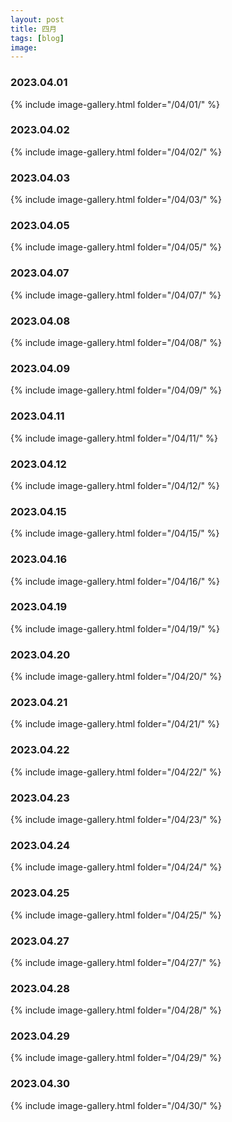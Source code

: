 ```yaml
---
layout: post
title: 四月
tags: [blog]
image: 
---
```


### 2023.04.01

{% include image-gallery.html folder="/04/01/" %}

### 2023.04.02

{% include image-gallery.html folder="/04/02/" %}

### 2023.04.03

{% include image-gallery.html folder="/04/03/" %}

### 2023.04.05

{% include image-gallery.html folder="/04/05/" %}

### 2023.04.07

{% include image-gallery.html folder="/04/07/" %}

### 2023.04.08

{% include image-gallery.html folder="/04/08/" %}

### 2023.04.09

{% include image-gallery.html folder="/04/09/" %}

### 2023.04.11

{% include image-gallery.html folder="/04/11/" %}

### 2023.04.12

{% include image-gallery.html folder="/04/12/" %}

### 2023.04.15

{% include image-gallery.html folder="/04/15/" %}

### 2023.04.16

{% include image-gallery.html folder="/04/16/" %}

### 2023.04.19

{% include image-gallery.html folder="/04/19/" %}

### 2023.04.20

{% include image-gallery.html folder="/04/20/" %}

### 2023.04.21

{% include image-gallery.html folder="/04/21/" %}

### 2023.04.22

{% include image-gallery.html folder="/04/22/" %}

### 2023.04.23

{% include image-gallery.html folder="/04/23/" %}

### 2023.04.24

{% include image-gallery.html folder="/04/24/" %}

### 2023.04.25

{% include image-gallery.html folder="/04/25/" %}

### 2023.04.27

{% include image-gallery.html folder="/04/27/" %}

### 2023.04.28

{% include image-gallery.html folder="/04/28/" %}

### 2023.04.29

{% include image-gallery.html folder="/04/29/" %}

### 2023.04.30

{% include image-gallery.html folder="/04/30/" %}